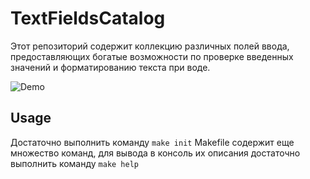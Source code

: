 # TextFieldsCatalog

Этот репозиторий содержит коллекцию различных полей ввода, предоставляющих богатые возможности по проверке введенных значений и форматированию текста при воде.

![Demo](https://github.com/chausovSurfStudio/TextFieldsCatalog/blob/master/TextFieldCatalog.png)

## Usage

Достаточно выполнить команду `make init`
Makefile содержит еще множество команд, для вывода в консоль их описания достаточно выполнить команду `make help`
